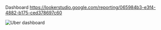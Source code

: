 Dashboard https://lookerstudio.google.com/reporting/065984b3-e3f4-4882-b175-ced378697c60

![Uber dashboard](https://user-images.githubusercontent.com/121275064/236649234-251b145d-f897-4351-8061-96f6c24d86ff.jpg)
